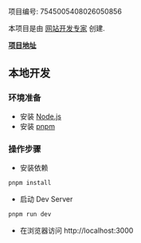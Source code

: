 # 

项目编号: 7545005408026050856

本项目是由 [网站开发专家](https://space.coze.cn/) 创建.

[**项目地址**](https://space.coze.cn/task/7545005408026050856)

## 本地开发

### 环境准备

- 安装 [Node.js](https://nodejs.org/en)
- 安装 [pnpm](https://pnpm.io/installation)

### 操作步骤

- 安装依赖

```sh
pnpm install
```

- 启动 Dev Server

```sh
pnpm run dev
```

- 在浏览器访问 http://localhost:3000
